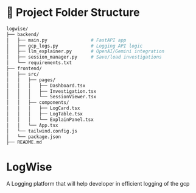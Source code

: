 # 📂 Project Folder Structure
```bash
logwise/
├── backend/
│   ├── main.py                # FastAPI app
│   ├── gcp_logs.py            # Logging API logic
│   ├── llm_explainer.py       # OpenAI/Gemini integration
│   ├── session_manager.py     # Save/load investigations
│   └── requirements.txt
├── frontend/
│   ├── src/
│   │   ├── pages/
│   │   │   ├── Dashboard.tsx
│   │   │   ├── Investigation.tsx
│   │   │   └── SessionViewer.tsx
│   │   ├── components/
│   │   │   ├── LogCard.tsx
│   │   │   ├── LogTable.tsx
│   │   │   └── ExplainPanel.tsx
│   │   └── App.tsx
│   └── tailwind.config.js
│   └── package.json
├── README.md
```
# LogWise
A Logging platform that will help developer in efficient logging of the gcp
